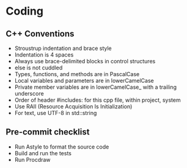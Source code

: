 Coding
======

C++ Conventions
---------------

- Stroustrup indentation and brace style
- Indentation is 4 spaces
- Always use brace-delimited blocks in control structures
- else is not cuddled
- Types, functions, and methods are in PascalCase
- Local variables and parameters are in lowerCamelCase
- Private member variables are in lowerCamelCase_ with a trailing underscore
- Order of header #includes: for this cpp file, within project, system
- Use RAII (Resource Acquisition Is Initialization)
- For text, use UTF-8 in std::string

Pre-commit checklist
--------------------

- Run Astyle to format the source code
- Build and run the tests
- Run Procdraw
